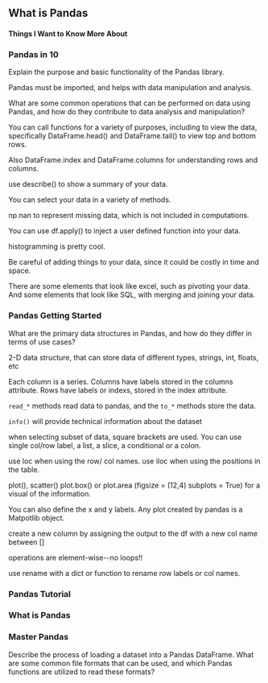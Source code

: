 ## What is Pandas

#### Things I Want to Know More About



### Pandas in 10

Explain the purpose and basic functionality of the Pandas library.

Pandas must be imported, and helps with data manipulation and analysis. 


What are some common operations that can be performed on data using Pandas, and how do they contribute to data analysis and manipulation?

You can call functions for a variety of purposes, including to view the data, specifically DataFrame.head() and DataFrame.tail() to view top and bottom rows. 

Also DataFrame.index and DataFrame.columns for understanding rows and columns. 

use describe() to show a summary of your data. 

You can select your data in a variety of methods. 

np.nan to represent missing data, which is not included in computations. 

You can use df.apply() to inject a user defined function into your data. 

histogramming is pretty cool. 

Be careful of adding things to your data, since it could be costly in time and space. 

There are some elements that look like excel, such as pivoting your data. And some elements that look like SQL, with merging and joining your data. 


### Pandas Getting Started

What are the primary data structures in Pandas, and how do they differ in terms of use cases?

2-D data structure, that can store data of different types, strings, int, floats, etc

Each column is a series. Columns have labels stored in the columns attribute.  Rows have labels or indexs, stored in the index attribute.  

`read_*` methods read data to pandas, and the `to_*` methods store the data. 

`info()` will provide technical information about the dataset

when selecting subset of data, square brackets are used. You can use single col/row label, a list, a slice, a conditional or a colon. 

use loc when using the row/ col names.   use iloc when using the positions in the table. 

plot(), scatter() plot.box() or plot.area (figsize = (12,4) subplots = True) for a  visual of the information. 

You can also define the x and y labels. Any plot created by pandas is a Matpotlib object. 

create a new column by assigning the output to the df with a new col name between []

operations are element-wise--no loops!!

use rename with a dict or function to rename row labels or col names. 


### Pandas Tutorial


### What is Pandas


### Master Pandas






Describe the process of loading a dataset into a Pandas DataFrame. What are some common file formats that can be used, and which Pandas functions are utilized to read these formats?